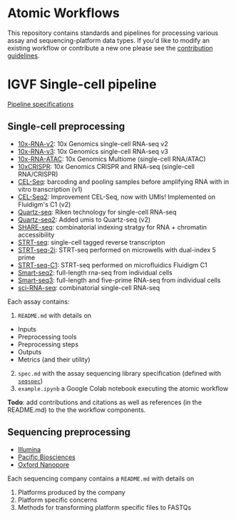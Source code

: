 # Atomic Workflows

This repository contains standards and pipelines for processing various assay and sequencing-platform data types. If you'd like to modify an existing workflow or contribute a new one please see the [contribution guidelines](CONTRIBUTING.md).

# IGVF Single-cell pipeline

[Pipeline specifications](https://docs.google.com/document/d/1NgNYDduZsThKTyND8DI1DIMwiG9q-Rt462377_NZXis/edit?usp=sharing)

## Single-cell preprocessing

- [10x-RNA-v2](assays/10x-RNA-v2/): 10x Genomics single-cell RNA-seq v2
- [10x-RNA-v3](assays/10x-RNA-v3/): 10x Genomics single-cell RNA-seq v3
- [10x-RNA-ATAC](assays/10x-RNA-ATAC/): 10x Genomics Multiome (single-cell RNA/ATAC)
- [10xCRISPR](assays/10xCRISPR/): 10x Genomics CRISPR and RNA-seq (single-cell RNA/CRISPR)
- [CEL-Seq](assays/CEL-Seq/): barcoding and pooling samples before amplifying RNA with in vitro transcription (v1)
- [CEL-Seq2](assays/CEL-Seq2/): Improvement CEL-Seq, now with UMIs! Implemented on Fluidigm's C1 (v2)
- [Quartz-seq](assays/Quartz-seq/): Riken technology for single-cell RNA-seq
- [Quartz-seq2](assays/Quartz-seq2/): Added umis to Quartz-seq (v2)
- [SHARE-seq](assays/SHARE-seq/): combinatorial indexing stratgy for RNA + chromatin accessibility
- [STRT-seq](assays/STRT-seq/): single-cell tagged reverse transcripton
- [STRT-seq-2i](assays/STRT-seq-2i/): STRT-seq performed on microwells with dual-index 5 prime
- [STRT-seq-C1](assays/STRT-seq-C1/): STRT-seq performed on microfluidics Fluidigm C1
- [Smart-seq2](assays/Smart-seq2/): full-length rna-seq from individual cells
- [Smart-seq3](assays/Smart-seq3/): full-length and five-prime RNA-seq from individual cells
- [sci-RNA-seq](assays/sci-RNA-seq/): combinatorial single-cell RNA-seq

Each assay contains:

1. `README.md` with details on
 - Inputs
 - Preprocessing tools
 - Preprocessing steps
 - Outputs
 - Metrics (and their utility)
2. `spec.md` with the assay sequencing library specification (defined with [`seqspec`](https://github.com/IGVF/seqspec))
3. `example.ipynb` a Google Colab notebook executing the atomic workflow

**Todo**: add contributions and citations as well as references (in the README.md) to the the workflow components.

## Sequencing preprocessing

- [Illumina](sequencing/illumina/)
- [Pacific Biosciences](sequencing/pacbio/)
- [Oxford Nanopore](sequencing/nanopore/)

Each sequencing company contains a `README.md` with details on
1. Platforms produced by the company
2. Platform specific concerns
3. Methods for transforming platform specific files to FASTQs
